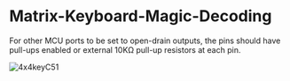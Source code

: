 # Matrix-Keyboard-Magic-Decoding

For other MCU ports to be set to open-drain outputs, the pins should have pull-ups enabled or external 10KΩ pull-up resistors at each pin.

![4x4keyC51](https://github.com/user-attachments/assets/f85a5e44-f80b-49ff-942f-88618cc59ad5)
